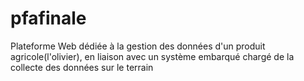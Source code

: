 # pfafinale
Plateforme Web dédiée à la gestion des données d'un produit    agricole(l'olivier), en liaison avec un système embarqué chargé de la collecte des données sur le terrain
